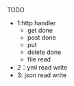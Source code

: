 TODO
* 1:http handler
    * get done
    * post done
    * put 
    * delete done
    * file read
* 2：yml read write
* 3: json read write
